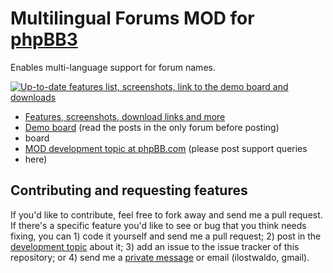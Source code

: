 Multilingual Forums MOD for [phpBB3]
====================================

Enables multi-language support for forum names.

[![Up-to-date features list, screenshots, link to the demo board and
downloads][image]][page]

* [Features, screenshots, download links and more][page]
* [Demo board][demo] (read the posts in the only forum before posting)
* board
* [MOD development topic at phpBB.com][topic] (please post support queries
* here)

Contributing and requesting features
-----------------------------------

If you'd like to contribute, feel free to fork away and send me a pull request.
If there's a specific feature you'd like to see or bug that you think needs
fixing, you can 1) code it yourself and send me a pull request; 2) post in the
[development topic][topic] about it; 3) add an issue to the issue tracker of
this repository; or 4) send me a [private message][pm] or email (ilostwaldo,
gmail).

[phpBB3]: http://www.phpbb.com
[image]: http://dellsystem.me/img/mod-information.png
[page]: http://dellsystem.me/phpbb-multilingual-forums
[demo]: http://phpbb.dellsystem.me/dynamo
[topic]: http://www.phpbb.com/community/viewtopic.php?f=70&t=1823845
[pm]: http://www.phpbb.com/community/ucp.php?i=pm&mode=compose&u=178433
